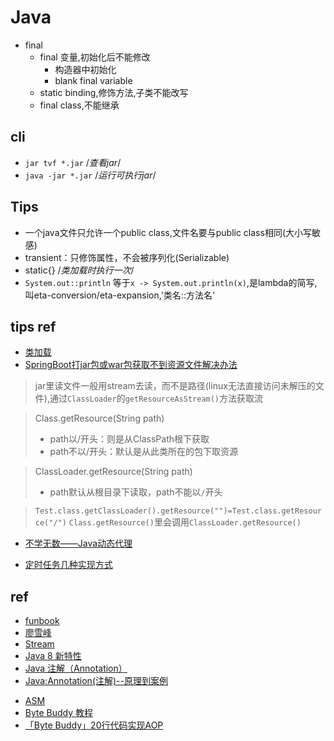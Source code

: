 # Java
+ final
    + final 变量,初始化后不能修改
        - 构造器中初始化
        - blank final variable
    + static binding,修饰方法,子类不能改写
    + final class,不能继承
## cli

+ `jar tvf *.jar` /*查看jar*/
+ `java -jar *.jar` /*运行可执行jar*/

## Tips

+ 一个java文件只允许一个public class,文件名要与public class相同(大小写敏感)
+ transient：只修饰属性，不会被序列化(Serializable)
+ static{} /*类加载时执行一次*/
+ `System.out::println` 等于`x -> System.out.println(x)`,是lambda的简写,叫eta-conversion/eta-expansion,'类名::方法名'

## tips ref

+ [类加载](https://www.cnblogs.com/caolaoshi/p/7824748.html)
+ [SpringBoot打jar包或war包获取不到资源文件解决办法](https://juejin.im/post/5be14d11f265da612d18bbf4)
>jar里读文件一般用stream去读，而不是路径(linux无法直接访问未解压的文件),通过`ClassLoader`的`getResourceAsStream()`方法获取流

>Class.getResource(String path)
>+ path以/开头：则是从ClassPath根下获取
>+ path不以/开头：默认是从此类所在的包下取资源

>ClassLoader.getResource(String path)
>+ path默认从根目录下读取，path不能以`/`开头

>`Test.class.getClassLoader().getResource("")=Test.class.getResource("/")`
>`Class.getResource()`里会调用`ClassLoader.getResource()`

+ [不学无数——Java动态代理](https://juejin.im/post/5b9877a2e51d450e9e43e5cb)

+ [定时任务几种实现方式](https://blog.csdn.net/revitalizing/article/details/61420556)

## ref

+ [funbook](http://www.runoob.com/java/java-tutorial.html)
+ [廖雪峰](https://www.feiyangedu.com/category/JavaSE)
+ [Stream](https://www.ibm.com/developerworks/cn/java/j-lo-java8streamapi/index.html)
+ [Java 8 新特性](http://www.runoob.com/java/java8-new-features.html)
+ [Java 注解（Annotation）](https://www.runoob.com/w3cnote/java-annotation.html)
+ [Java:Annotation(注解)--原理到案例](https://www.jianshu.com/p/28edf5352b63)
<!-- AOP -->
+ [ASM](https://www.jianshu.com/p/a1e6b3abd789)
+ [Byte Buddy 教程](https://notes.diguage.com/byte-buddy-tutorial/)
+ [「Byte Buddy」20行代码实现AOP](https://zhuanlan.zhihu.com/p/84514959)
